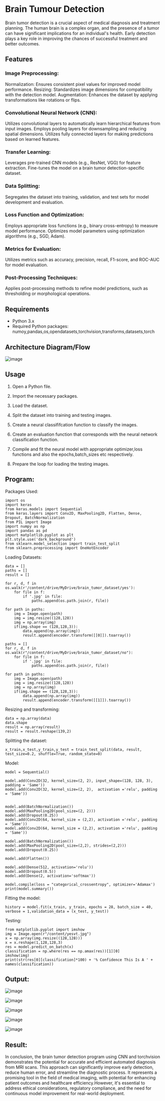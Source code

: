 # Brain Tumour Detection

Brain tumor detection is a crucial aspect of medical diagnosis and treatment planning. 
The human brain is a complex organ, and the presence of a tumor can have significant implications for an individual's health. 
Early detection plays a key role in improving the chances of successful treatment and better outcomes.

## Features

### Image Preprocessing:

Normalization: Ensures consistent pixel values for improved model performance.
Resizing: Standardizes image dimensions for compatibility with the detection model.
Augmentation: Enhances the dataset by applying transformations like rotations or flips.

### Convolutional Neural Network (CNN):

Utilizes convolutional layers to automatically learn hierarchical features from input images.
Employs pooling layers for downsampling and reducing spatial dimensions.
Utilizes fully connected layers for making predictions based on learned features.

### Transfer Learning:

Leverages pre-trained CNN models (e.g., ResNet, VGG) for feature extraction.
Fine-tunes the model on a brain tumor detection-specific dataset.

### Data Splitting:

Segregates the dataset into training, validation, and test sets for model development and evaluation.

### Loss Function and Optimization:

Employs appropriate loss functions (e.g., binary cross-entropy) to measure model performance.
Optimizes model parameters using optimization algorithms (e.g., SGD, Adam).

### Metrics for Evaluation:

Utilizes metrics such as accuracy, precision, recall, F1-score, and ROC-AUC for model evaluation.

### Post-Processing Techniques:

Applies post-processing methods to refine model predictions, such as thresholding or morphological operations.

## Requirements

- Python 3.x
- Required Python packages: numoy,pandas,os,opendatasets,torchvision,transforms,datasets,torch

## Architecture Diagram/Flow

![image](https://github.com/SaiDarshan2003/Mini-Project/assets/94692595/fcaa1a7a-92dd-43da-ba9b-90559ef5c685)


## Usage

1. Open a Python file.

2. Import the necessary packages.

3. Load the dataset.

4. Split the dataset into training and testing images.

5. Create a neural classififcation function to classify the images.

6. Create an evaluation function that corresponds with the neural network classification function.

7. Compile and fit the neural model with appropriate optimizer,loss functions and also the epochs,batch_sizes etc respectively.

8. Prepare the loop for loading the testing images.

## Program:

Packages Used:
```
import os
import keras
from keras.models import Sequential
from keras.layers import Conv2D, MaxPooling2D, Flatten, Dense, Dropout, BatchNormalization
from PIL import Image
import numpy as np
import pandas as pd
import matplotlib.pyplot as plt
plt.style.use('dark_background')
from sklearn.model_selection import train_test_split
from sklearn.preprocessing import OneHotEncoder
```
Loading Datasets:
```
data = []
paths = []
result = []

for r, d, f in os.walk(r'/content/drive/MyDrive/brain_tumor_dataset/yes'):
    for file in f:
        if '.jpg' in file:
            paths.append(os.path.join(r, file))

for path in paths:
    img = Image.open(path)
    img = img.resize((128,128))
    img = np.array(img)
    if(img.shape == (128,128,3)):
        data.append(np.array(img))
        result.append(encoder.transform([[0]]).toarray())

paths = []
for r, d, f in os.walk(r"/content/drive/MyDrive/brain_tumor_dataset/no"):
    for file in f:
        if '.jpg' in file:
            paths.append(os.path.join(r, file))

for path in paths:
    img = Image.open(path)
    img = img.resize((128,128))
    img = np.array(img)
    if(img.shape == (128,128,3)):
        data.append(np.array(img))
        result.append(encoder.transform([[1]]).toarray())
```
Resizing and transforming:
```
data = np.array(data)
data.shape
result = np.array(result)
result = result.reshape(139,2)
```
Splitting the dataset:
```
x_train,x_test,y_train,y_test = train_test_split(data, result, test_size=0.2, shuffle=True, random_state=0)
```
Model:
```
model = Sequential()

model.add(Conv2D(32, kernel_size=(2, 2), input_shape=(128, 128, 3), padding = 'Same'))
model.add(Conv2D(32, kernel_size=(2, 2),  activation ='relu', padding = 'Same'))


model.add(BatchNormalization())
model.add(MaxPooling2D(pool_size=(2, 2)))
model.add(Dropout(0.25))
model.add(Conv2D(64, kernel_size = (2,2), activation ='relu', padding = 'Same'))
model.add(Conv2D(64, kernel_size = (2,2), activation ='relu', padding = 'Same'))

model.add(BatchNormalization())
model.add(MaxPooling2D(pool_size=(2,2), strides=(2,2)))
model.add(Dropout(0.25))

model.add(Flatten())

model.add(Dense(512, activation='relu'))
model.add(Dropout(0.5))
model.add(Dense(2, activation='softmax'))

model.compile(loss = "categorical_crossentropy", optimizer='Adamax')
print(model.summary())
```
Fitting the model:
```
history = model.fit(x_train, y_train, epochs = 28, batch_size = 40, verbose = 1,validation_data = (x_test, y_test))
```
Testing:
```
from matplotlib.pyplot import imshow
img = Image.open(r"/content/yesvt.jpg")
x = np.array(img.resize((128,128)))
x = x.reshape(1,128,128,3)
res = model.predict_on_batch(x)
classification = np.where(res == np.amax(res))[1][0]
imshow(img)
print(str(res[0][classification]*100) + '% Confidence This Is A ' + names(classification))
```
## Output:

![image](https://github.com/SaiDarshan2003/Mini-Project/assets/94692595/ccce29a5-237d-451d-a192-0e69d3951da2)

![image](https://github.com/SaiDarshan2003/Mini-Project/assets/94692595/b5c1a6ab-57ae-4000-9808-a8e1e538cb5d)

![image](https://github.com/SaiDarshan2003/Mini-Project/assets/94692595/f91069e0-27c9-4f03-858c-b4e7413d4ef5)

![image](https://github.com/SaiDarshan2003/Mini-Project/assets/94692595/f5571b9f-c7cb-4992-be35-61e91d3b68ca)

![image](https://github.com/SaiDarshan2003/Mini-Project/assets/94692595/a0da1d3d-a2cf-490e-9a8a-a4c013e9464a)


## Result:

In conclusion, the brain tumor detection program using CNN and torchvision demonstrates the potential for accurate and efficient automated diagnosis from MRI scans.
This approach can significantly improve early detection, reduce human error, and streamline the diagnostic process. It represents a promising tool in the field of medical imaging, 
with potential for enhancing patient outcomes and healthcare efficiency.However, it's essential to address ethical considerations, regulatory compliance, and the need for continuous
model improvement for real-world deployment.

